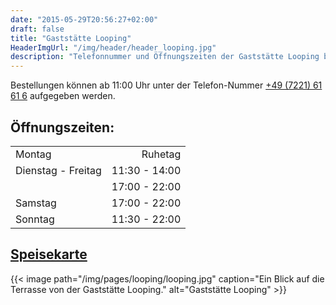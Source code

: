 ```yaml
---
date: "2015-05-29T20:56:27+02:00"
draft: false
title: "Gaststätte Looping"
HeaderImgUrl: "/img/header/header_looping.jpg"
description: "Telefonnummer und Öffnungszeiten der Gaststätte Looping beim Flugplatz Baden-Oos (neben dem Aero-Club Baden-Baden e.V.)."
---
```


Bestellungen können ab 11:00 Uhr unter der Telefon-Nummer [+49 (7221) 61 61 6](tel:+49722161616) aufgegeben werden.

Öffnungszeiten:
---------------
|                     |               |
| :-------------------| -------------:|
| Montag              | Ruhetag       |
| Dienstag - Freitag  | 11:30 - 14:00 |
|                     | 17:00 - 22:00 |
| Samstag             | 17:00 - 22:00 |
| Sonntag             | 11:30 - 22:00 |


<a href="/img/pages/looping/Speisekarte.pdf">Speisekarte</a>
--------------------


{{< image path="/img/pages/looping/looping.jpg" caption="Ein Blick auf die Terrasse von der Gaststätte Looping." alt="Gaststätte Looping" >}}


